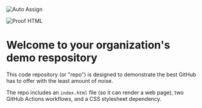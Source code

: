 ![Auto Assign](https://github.com/Blinkies-cs/demo-repository/actions/workflows/auto-assign.yml/badge.svg)

![Proof HTML](https://github.com/Blinkies-cs/demo-repository/actions/workflows/proof-html.yml/badge.svg)

# Welcome to your organization's demo respository
This code repository (or "repo") is designed to demonstrate the best GitHub has to offer with the least amount of noise.

The repo includes an `index.html` file (so it can render a web page), two GitHub Actions workflows, and a CSS stylesheet dependency.
